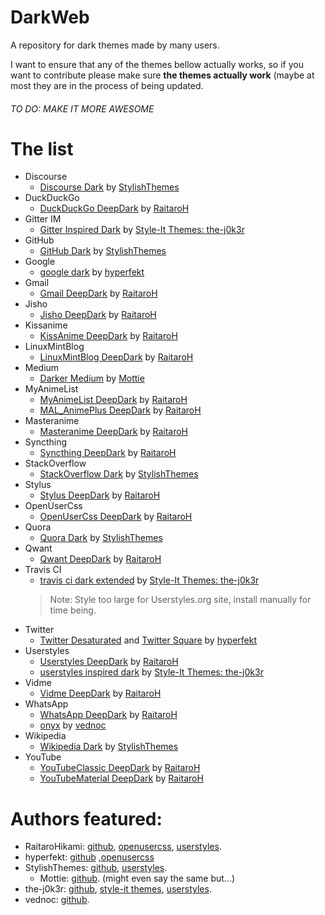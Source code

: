 # DarkWeb
A repository for dark themes made by many users. 

I want to ensure that any of the themes bellow actually works, so if you want to contribute please make sure **the themes actually work** (maybe at most they are in the process of being updated.

###### TO DO: MAKE IT MORE AWESOME

# The list
+ Discourse
  + [Discourse Dark](https://raw.githubusercontent.com/StylishThemes/Discourse-Dark/master/discourse-dark.user.css) by [StylishThemes](https://github.com/StylishThemes)
+ DuckDuckGo
  + [DuckDuckGo DeepDark](https://gitlab.com/RaitaroH/DuckDuckGo-DeepDark/raw/master/DuckDuckGoDeepDark.user.css) by [RaitaroH](https://gitlab.com/RaitaroH)
+ Gitter IM
  + [Gitter Inspired Dark](https://github.com/style-it-themes/gitter-inspired-dark) by [Style-It Themes: the-j0k3r](https://github.com/style-it-themes)
+ GitHub
  + [GitHub Dark](https://raw.githubusercontent.com/StylishThemes/GitHub-Dark/master/github-dark.user.css) by [StylishThemes](https://github.com/StylishThemes)
+ Google
  + [google dark](https://raw.githubusercontent.com/hyperfekt/google-dark/master/search/search.user.css) by [hyperfekt](https://github.com/hyperfekt)
+ Gmail
  + [Gmail DeepDark](https://gitlab.com/RaitaroH/Gmail-DeepDark/raw/master/GmailDeepDark.user.css) by [RaitaroH](https://gitlab.com/RaitaroH)
+ Jisho
  + [Jisho DeepDark](https://gitlab.com/RaitaroH/Jisho-DeepDark/raw/master/JishoDeepDark.user.css) by [RaitaroH](https://gitlab.com/RaitaroH)
+ Kissanime
  + [KissAnime DeepDark](https://gitlab.com/RaitaroH/KissAnime-DeepDark/raw/master/KissAnimeDeepDark.user.css) by [RaitaroH](https://gitlab.com/RaitaroH)
+ LinuxMintBlog
  + [LinuxMintBlog DeepDark](https://gitlab.com/RaitaroH/LinuxMint_Blog-Deepdark/raw/master/LinuxMintBlog-DeepDark.user.css) by [RaitaroH](https://gitlab.com/RaitaroH)
+ Medium
  + [Darker Medium](https://raw.githubusercontent.com/Mottie/Darker-Medium/master/darker-medium.user.css) by [Mottie](https://github.com/Mottie)
+ MyAnimeList
  + [MyAnimeList DeepDark](https://gitlab.com/RaitaroH/MyAnimeList-DeepDark/raw/master/MyAnimeListDeepDark.user.css) by [RaitaroH](https://gitlab.com/RaitaroH)
  + [MAL_AnimePlus DeepDark](https://gitlab.com/RaitaroH/MAL_AnimePlusGraph-DeepDark/raw/master/MAL_AnimePlusGraphDeepDark.user.css) by [RaitaroH](https://gitlab.com/RaitaroH)
+ Masteranime
  + [Masteranime DeepDark](https://gitlab.com/RaitaroH/Masteranime-DeepDark/raw/master/Masteranime-DeepDark.user.css) by [RaitaroH](https://gitlab.com/RaitaroH)
+ Syncthing
  + [Syncthing DeepDark](https://gitlab.com/RaitaroH/Syncthing-DeepDark/raw/master/SyncthingDeepDark.user.css) by [RaitaroH](https://gitlab.com/RaitaroH)
+ StackOverflow
  + [StackOverflow Dark](https://github.com/StylishThemes/Stackoverflow-Dark/raw/master/stackoverflow-dark.user.css) by [StylishThemes](https://github.com/StylishThemes)
+ Stylus
  + [Stylus DeepDark](https://gitlab.com/RaitaroH/Stylus-DeepDark/raw/master/StylusDeepDark.user.css) by [RaitaroH](https://gitlab.com/RaitaroH)
+ OpenUserCss
  + [OpenUserCss DeepDark](https://rawgit.com/OpenUserCSS/OpenUserCSS-DeepDark/raw/master/OpenUserCSSDeepDark.user.css) by [RaitaroH](https://gitlab.com/RaitaroH)
+ Quora
  + [Quora Dark](https://raw.githubusercontent.com/StylishThemes/Quora-Dark/master/quora-dark.css) by [StylishThemes](https://github.com/StylishThemes)
+ Qwant
  + [Qwant DeepDark](https://gitlab.com/RaitaroH/Qwant-DeepDark/raw/master/Qwant.user.css) by [RaitaroH](https://gitlab.com/RaitaroH)
+ Travis CI
  + [travis ci dark extended](https://github.com/style-it-themes/travis-ci-dark-extended) by [Style-It Themes: the-j0k3r](https://github.com/style-it-themes)
  >Note: Style too large for Userstyles.org site, install manually for time being. 
+ Twitter
  + [Twitter Desaturated](https://raw.githubusercontent.com/hyperfekt/twitter-styles/master/twitter_desaturated.user.css) and [Twitter Square](https://raw.githubusercontent.com/hyperfekt/twitter-styles/master/twitter_square.user.css) by [hyperfekt](https://github.com/hyperfekt)
+ Userstyles
  + [Userstyles DeepDark](https://gitlab.com/RaitaroH/Userstyles-DeepDark/raw/master/UserstylesDeepDark.user.css) by [RaitaroH](https://gitlab.com/RaitaroH)
  + [userstyles inspired dark](https://github.com/style-it-themes/userstyles-inspired-dark) by [Style-It Themes: the-j0k3r](https://github.com/style-it-themes)
+ Vidme
  + [Vidme DeepDark](https://gitlab.com/RaitaroH/Vidme-DeepDark/raw/master/VidmeDeepDark.user.css) by [RaitaroH](https://gitlab.com/RaitaroH)
+ WhatsApp
  + [WhatsApp DeepDark](https://gitlab.com/RaitaroH/WhatsApp-DeepDark/raw/master/WhatsAppDeepDark.user.css) by [RaitaroH](https://gitlab.com/RaitaroH)
  + [onyx](https://rawgit.com/vednoc/onyx/master/WhatsApp.user.css) by [vednoc](https://github.com/vednoc)
+ Wikipedia
  + [Wikipedia Dark](https://raw.githubusercontent.com/StylishThemes/Wikipedia-Dark/master/wikipedia-dark.css) by [StylishThemes](https://github.com/StylishThemes)
+ YouTube
  + [YouTubeClassic DeepDark](https://gitlab.com/RaitaroH/YouTube-DeepDark/raw/master/YouTubeDeepDarkClassic.user.css) by [RaitaroH](https://gitlab.com/RaitaroH)
  + [YouTubeMaterial DeepDark](https://gitlab.com/RaitaroH/YouTube-DeepDark/raw/master/YouTubeDeepDarkMaterial.user.css) by [RaitaroH](https://gitlab.com/RaitaroH)
  
# Authors featured:
+ RaitaroHikami: [github](https://gitlab.com/RaitaroH), [openusercss](https://openusercss.org/profile/5a433adb2ef4870b000695a5), [userstyles](https://userstyles.org/users/377182).
+ hyperfekt: [github](https://github.com/hyperfekt) ,[openusercss](https://openusercss.org/theme/5abd48b070bc4a0b00903b9c)
+ StylishThemes: [github](https://github.com/StylishThemes), [userstyles](https://userstyles.org/users/35365).
  + Mottie: [github](https://github.com/Mottie). (might even say the same but...)
+ the-j0k3r: [github](https://github.com/the-j0k3r), [style-it themes](https://github.com/style-it-themes), [userstyles](https://userstyles.org/users/634176).
+ vednoc: [github](https://github.com/vednoc).
